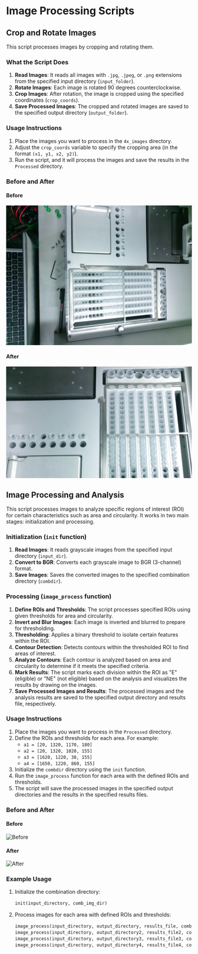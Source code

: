 # Image Processing Scripts

## Crop and Rotate Images

This script processes images by cropping and rotating them.

### What the Script Does

1. **Read Images**: It reads all images with `.jpg`, `.jpeg`, or `.png` extensions from the specified input directory (`input_folder`).
2. **Rotate Images**: Each image is rotated 90 degrees counterclockwise.
3. **Crop Images**: After rotation, the image is cropped using the specified coordinates (`crop_coords`).
4. **Save Processed Images**: The cropped and rotated images are saved to the specified output directory (`output_folder`).

### Usage Instructions

1. Place the images you want to process in the `4x_images` directory.
2. Adjust the `crop_coords` variable to specify the cropping area (in the format `(x1, y1, x2, y2)`).
3. Run the script, and it will process the images and save the results in the `Processed` directory.

### Before and After

#### Before

![Before](4x_images/2.jpg)

#### After

![After](Processed/2.jpg)

## Image Processing and Analysis

This script processes images to analyze specific regions of interest (ROI) for certain characteristics such as area and circularity. It works in two main stages: initialization and processing.

### Initialization (`init` function)

1. **Read Images**: It reads grayscale images from the specified input directory (`input_dir`).
2. **Convert to BGR**: Converts each grayscale image to BGR (3-channel) format.
3. **Save Images**: Saves the converted images to the specified combination directory (`combdir`).

### Processing (`image_process` function)

1. **Define ROIs and Thresholds**: The script processes specified ROIs using given thresholds for area and circularity.
2. **Invert and Blur Images**: Each image is inverted and blurred to prepare for thresholding.
3. **Thresholding**: Applies a binary threshold to isolate certain features within the ROI.
4. **Contour Detection**: Detects contours within the thresholded ROI to find areas of interest.
5. **Analyze Contours**: Each contour is analyzed based on area and circularity to determine if it meets the specified criteria.
6. **Mark Results**: The script marks each division within the ROI as "E" (eligible) or "NE" (not eligible) based on the analysis and visualizes the results by drawing on the images.
7. **Save Processed Images and Results**: The processed images and the analysis results are saved to the specified output directory and results file, respectively.

### Usage Instructions

1. Place the images you want to process in the `Processed` directory.
2. Define the ROIs and thresholds for each area. For example:
   - `a1 = [20, 1320, 1170, 180]`
   - `a2 = [20, 1320, 1020, 155]`
   - `a3 = [1620, 1220, 30, 155]`
   - `a4 = [1650, 1220, 860, 155]`
3. Initialize the `combdir` directory using the `init` function.
4. Run the `image_process` function for each area with the defined ROIs and thresholds.
5. The script will save the processed images in the specified output directories and the results in the specified results files.

### Before and After

#### Before

![Before](path/to/your/before_image.jpg)

#### After

![After](path/to/your/after_image.jpg)

### Example Usage

1. Initialize the combination directory:
    ```python
    init(input_directory, comb_img_dir)
    ```

2. Process images for each area with defined ROIs and thresholds:
    ```python
    image_process(input_directory, output_directory, results_file, comb_img_dir, a1, 7100, 0.718)
    image_process(input_directory, output_directory2, results_file2, comb_img_dir, a2, 7100, 0.718)
    image_process(input_directory, output_directory3, results_file3, comb_img_dir, a3, 7100, 0.718)
    image_process(input_directory, output_directory4, results_file4, comb_img_dir, a4, 19000, 0)
    ```
